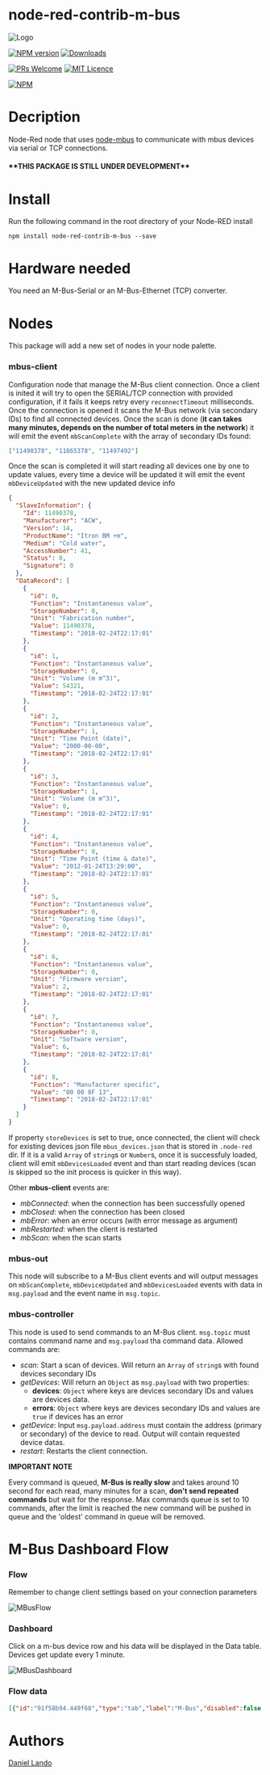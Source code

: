 # node-red-contrib-m-bus
![Logo](images/mbus.png)

[![NPM version](http://img.shields.io/npm/v/node-red-contrib-m-bus.svg)](https://www.npmjs.com/package/node-red-contrib-m-bus)
[![Downloads](https://img.shields.io/npm/dm/node-red-contrib-m-bus.svg)](https://www.npmjs.com/package/node-red-contrib-m-bus)

[![PRs Welcome](https://img.shields.io/badge/PRs-welcome-brightgreen.svg?style=flat-square)](http://makeapullrequest.com)
[![MIT Licence](https://badges.frapsoft.com/os/mit/mit.png?v=103)](https://opensource.org/licenses/mit-license.php)

[![NPM](https://nodei.co/npm/node-red-contrib-m-bus.png?downloads=true)](https://nodei.co/npm/node-red-contrib-m-bus/)

# Decription

Node-Red node that uses [node-mbus](https://github.com/Apollon77/node-mbus) to communicate with mbus devices via serial or TCP connections.

#### \*\*THIS PACKAGE IS STILL UNDER DEVELOPMENT\*\*

# Install

Run the following command in the root directory of your Node-RED install

    npm install node-red-contrib-m-bus --save

# Hardware needed

You need an M-Bus-Serial or an M-Bus-Ethernet (TCP) converter.

# Nodes

This package will add a new set of nodes in your node palette.

### mbus-client

Configuration node that manage the M-Bus client connection. Once a client is inited it will try to open the SERIAL/TCP connection with provided configuration, if it fails it keeps retry every `reconnectTimeout` milliseconds. Once the connection is opened it scans the M-Bus network (via secondary IDs) to find all connected devices. Once the scan is done (**it can takes many minutes, depends on the number of total meters in the network**) it will emit the event `mbScanComplete` with the array of secondary IDs found:

```json
["11490378", "11865378", "11497492"]
```

Once the scan is completed it will start reading all devices one by one to update values, every time a device will be updated it will emit the event `mbDeviceUpdated` with the new updated device info

```json
{
  "SlaveInformation": {
    "Id": 11490378,
    "Manufacturer": "ACW",
    "Version": 14,
    "ProductName": "Itron BM +m",
    "Medium": "Cold water",
    "AccessNumber": 41,
    "Status": 0,
    "Signature": 0
  },
  "DataRecord": [
    {
      "id": 0,
      "Function": "Instantaneous value",
      "StorageNumber": 0,
      "Unit": "Fabrication number",
      "Value": 11490378,
      "Timestamp": "2018-02-24T22:17:01"
    },
    {
      "id": 1,
      "Function": "Instantaneous value",
      "StorageNumber": 0,
      "Unit": "Volume (m m^3)",
      "Value": 54321,
      "Timestamp": "2018-02-24T22:17:01"
    },
    {
      "id": 2,
      "Function": "Instantaneous value",
      "StorageNumber": 1,
      "Unit": "Time Point (date)",
      "Value": "2000-00-00",
      "Timestamp": "2018-02-24T22:17:01"
    },
    {
      "id": 3,
      "Function": "Instantaneous value",
      "StorageNumber": 1,
      "Unit": "Volume (m m^3)",
      "Value": 0,
      "Timestamp": "2018-02-24T22:17:01"
    },
    {
      "id": 4,
      "Function": "Instantaneous value",
      "StorageNumber": 0,
      "Unit": "Time Point (time & date)",
      "Value": "2012-01-24T13:29:00",
      "Timestamp": "2018-02-24T22:17:01"
    },
    {
      "id": 5,
      "Function": "Instantaneous value",
      "StorageNumber": 0,
      "Unit": "Operating time (days)",
      "Value": 0,
      "Timestamp": "2018-02-24T22:17:01"
    },
    {
      "id": 6,
      "Function": "Instantaneous value",
      "StorageNumber": 0,
      "Unit": "Firmware version",
      "Value": 2,
      "Timestamp": "2018-02-24T22:17:01"
    },
    {
      "id": 7,
      "Function": "Instantaneous value",
      "StorageNumber": 0,
      "Unit": "Software version",
      "Value": 6,
      "Timestamp": "2018-02-24T22:17:01"
    },
    {
      "id": 8,
      "Function": "Manufacturer specific",
      "Value": "00 00 8F 13",
      "Timestamp": "2018-02-24T22:17:01"
    }
  ]
}
```

If property `storeDevices` is set to true, once connected, the client will check for existing devices json file `mbus_devices.json` that is stored in `.node-red` dir. If it is a valid `Array` of `string`s or `Number`s, once it is successfuly loaded, client will emit `mbDevicesLoaded` event and than start reading devices (scan is skipped so the init process is quicker in this way).

Other **mbus-client** events are:

* *mbConnected*: when the connection has been successfully opened
* *mbClosed*: when the connection has been closed
* *mbError*: when an error occurs (with error message as argument)
* *mbRestarted*: when the client is restarted
* *mbScan*: when the scan starts


### mbus-out

This node will subscribe to a M-Bus client events and will output messages on `mbScanComplete`, `mbDeviceUpdated` and `mbDevicesLoaded` events with data in `msg.payload` and the event name in `msg.topic`.

### mbus-controller

This node is used to send commands to an M-Bus client. `msg.topic` must contains command name and `msg.payload` tha command data. Allowed commands are:

* *scan*: Start a scan of devices. Will return an `Array` of `string`s with found devices secondary IDs
* *getDevices*: Will return an `Object` as `msg.payload` with two properties:
  * **devices**: `Object` where keys are devices secondary IDs and values are devices data.
  * **errors**: `Object` where keys are devices secondary IDs and values are `true` if devices has an error
* *getDevice*: Input `msg.payload.address` must contain the address (primary or secondary) of the device to read. Output will contain requested device datas.
* *restart*: Restarts the client connection.

**IMPORTANT NOTE**

Every command is queued, **M-Bus is really slow** and takes around 10 second for each read, many minutes for a scan, **don't send repeated commands** but wait for the response. Max commands queue is set to 10 commands, after the limit is reached the new command will be pushed in queue and the 'oldest' command in queue will be removed.

# M-Bus Dashboard Flow

### Flow  

Remember to change client settings based on your connection parameters

![MBusFlow](images/mbus_flow.png)

### Dashboard

Click on a m-bus device row and his data will be displayed in the Data table. Devices get update every 1 minute.

![MBusDashboard](images/mbus_dashboard.png)

### Flow data

```json
[{"id":"91f58b94.449f68","type":"tab","label":"M-Bus","disabled":false,"info":""},{"id":"dd877b81.954e48","type":"mbus-out","z":"91f58b94.449f68","name":"","client":"ae5a755.a1da088","x":385,"y":163,"wires":[["3baf7067.f14cb"]]},{"id":"3baf7067.f14cb","type":"debug","z":"91f58b94.449f68","name":"","active":true,"tosidebar":true,"console":false,"tostatus":false,"complete":"false","x":677,"y":163,"wires":[]},{"id":"c052251a.5894f8","type":"mbus-controller","z":"91f58b94.449f68","name":"","client":"ae5a755.a1da088","x":423,"y":253,"wires":[["b83f6e57.3e9b3","4628e1e6.86c15"]]},{"id":"6783da7a.66a964","type":"inject","z":"91f58b94.449f68","name":"scan","topic":"scan","payload":"","payloadType":"str","repeat":"","crontab":"","once":false,"onceDelay":0.1,"x":136,"y":206,"wires":[["c052251a.5894f8"]]},{"id":"b83f6e57.3e9b3","type":"debug","z":"91f58b94.449f68","name":"","active":true,"tosidebar":true,"console":false,"tostatus":false,"complete":"false","x":694,"y":254,"wires":[]},{"id":"36145d27.8fa442","type":"inject","z":"91f58b94.449f68","name":"Read ID 1","topic":"getDevice","payload":"{\"address\": 1}","payloadType":"json","repeat":"","crontab":"","once":false,"onceDelay":0.1,"x":145,"y":252,"wires":[["c052251a.5894f8"]]},{"id":"161119a5.ed03b6","type":"inject","z":"91f58b94.449f68","name":"Get Devices","topic":"getDevices","payload":"","payloadType":"str","repeat":"60","crontab":"","once":true,"onceDelay":0.1,"x":164,"y":295,"wires":[["c052251a.5894f8"]]},{"id":"4628e1e6.86c15","type":"ui_template","z":"91f58b94.449f68","group":"33ef59b3.4b5596","name":"mbus-table","order":0,"width":"14","height":"10","format":"<table>\n  <tr>\n    <th>ID</th>\n    <th>Info</th>\n    <th>Data</th>\n    <th>Last Update</th>\n    <th>Status</th>\n  </tr>\n  <tr style=\"cursor:pointer;\" ng-click=\"showData(device)\" ng-repeat=\"(ID, device) in devices\">\n    <td>{{ ID }}</td>\n    <td ng-bind-html=\"getInfo(device)\"></td>\n    <td>{{ device.DataRecord.length }}</td>\n    <td>{{ device.lastUpdate }}</td>\n    <td><div class=\"online\" ng-style=\"{background: isOnline(ID) ? '#4CAF50' : '#f44336'}\"></div></td>\n  </tr>\n</table>\n\n<style>\ntable {\n    border-collapse: collapse;\n    width: 100%;\n}\n\nth, td{\n    text-align: left;\n    padding: 8px;\n    background-color: #f2f2f2;\n    color: black;\n}\n\nth {\n    background-color: #4CAF50;\n    color: white;\n}\n\n.online {\n\tbackground:#ff3333;\n\twidth:20px;\n\theight:20px;\n\tmargin:0 auto;\n\t-webkit-border-radius:50%;\n\t-moz-border-radius:50%;\n\tborder-radius:50%;\n}\n</style>\n\n<script>\n\n\n(function(scope) {\n    \n    scope.send({topic: 'getDevices'});\n    scope.devices = [];\n    scope.errors = [];\n    \n    scope.isOnline = function(ID){\n        return !(scope.errors[ID] === true);\n    }\n    \n    scope.showData = function(device){\n        scope.send({topic: 'deviceData', payload: device});\n    }\n    \n    scope.getInfo = function(device){\n        var text = '';\n        var info = device.SlaveInformation;\n        \n        for(key in info){\n            text += `<p><b>${key}</b>: ${info[key]}</p>`;\n        }\n        \n        return text;\n    }\n\n    scope.$watch('msg', function(data) {\n        if(data && data.topic){\n            switch(data.topic){\n                case \"getDevices\":\n                    if(data.payload && data.payload.devices)\n                        scope.devices = data.payload.devices;\n                        \n                    if(data.payload && data.payload.errors)\n                        scope.errors = data.payload.errors;\n                        \n                break;\n            }\n        }\n    });\n    \n})(scope);\n\n</script>\n","storeOutMessages":false,"fwdInMessages":false,"templateScope":"local","x":752,"y":324,"wires":[["daf4f19d.2953f"]]},{"id":"1bbe4b3c.e76775","type":"inject","z":"91f58b94.449f68","name":"restart","topic":"restart","payload":"","payloadType":"num","repeat":"","crontab":"","once":false,"onceDelay":0.1,"x":133,"y":338,"wires":[["c052251a.5894f8"]]},{"id":"daf4f19d.2953f","type":"ui_template","z":"91f58b94.449f68","group":"f84bb8e1.c42128","name":"data-table","order":0,"width":"14","height":"10","format":"<p>Device ID: {{ID}} </p>\n\n<table>\n  <tr>\n    <th>ID</th>\n    <th>Function</th>\n    <th>Unit</th>\n    <th>Value</th>\n    <th>Timestamp</th>\n  </tr>\n  <tr ng-repeat=\"(key, data) in deviceData\">\n    <td>{{ data.id }}</td>\n    <td>{{ data.Function }}</td>\n    <td>{{ data.Unit }}</td>\n    <td>{{ data.Value }}</td>\n    <td>{{ data.Timestamp }}</td>\n  </tr>\n</table>\n\n<style>\ntable {\n    border-collapse: collapse;\n    width: 100%;\n}\n\nth, td{\n    text-align: left;\n    padding: 8px;\n    background-color: #f2f2f2;\n    color: black;\n}\n\nth {\n    background-color: #4CAF50;\n    color: white;\n}\n\n.online {\n\tbackground:#ff3333;\n\twidth:20px;\n\theight:20px;\n\tmargin:0 auto;\n\t-webkit-border-radius:50%;\n\t-moz-border-radius:50%;\n\tborder-radius:50%;\n}\n</style>\n\n<script>\n\n\n(function(scope) {\n    \n    scope.deviceData = [];\n    scope.ID = '';\n\n    scope.$watch('msg', function(data) {\n        if(data && data.topic){\n            switch(data.topic){\n                case \"deviceData\":\n                    if(data.payload){\n                        scope.deviceData = data.payload.DataRecord;\n                        scope.ID = data.payload.SlaveInformation.Id;\n                    }\n                break;\n            }\n        }\n    });\n    \n})(scope);\n\n</script>\n","storeOutMessages":false,"fwdInMessages":false,"templateScope":"local","x":981,"y":324,"wires":[[]]},{"id":"54eb2609.265918","type":"inject","z":"91f58b94.449f68","name":"Read ID 2","topic":"getDevice","payload":"{\"address\": 2}","payloadType":"json","repeat":"","crontab":"","once":false,"onceDelay":0.1,"x":134,"y":400,"wires":[["c052251a.5894f8"]]},{"id":"ae5a755.a1da088","type":"mbus-client","z":"","name":"test","clienttype":"serial","tcpHost":"127.0.0.1","tcpPort":"500","serialPort":"/dev/ttyUSB0","serialBaudrate":"2400","reconnectTimeout":"5000","storeDevices":true,"disableLogs":false},{"id":"33ef59b3.4b5596","type":"ui_group","z":"","name":"M-Bus Devices","tab":"1e8e0541.4fc61b","order":4,"disp":true,"width":"14","collapse":false},{"id":"f84bb8e1.c42128","type":"ui_group","z":"","name":"Data","tab":"1e8e0541.4fc61b","disp":true,"width":"14","collapse":false},{"id":"1e8e0541.4fc61b","type":"ui_tab","z":"","name":"M-Bus","icon":"plug","order":1}]
```

# Authors

[Daniel Lando](https://github.com/robertsLando)
